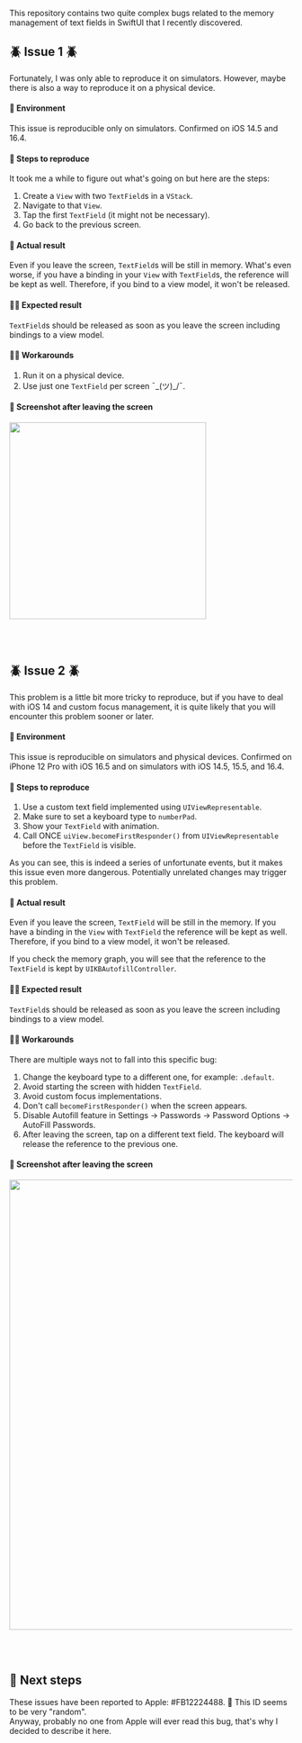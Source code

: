 This repository contains two quite complex bugs related to the memory management of text fields in SwiftUI that I recently discovered.

## 🪲 Issue 1 🪲
Fortunately, I was only able to reproduce it on simulators. However, maybe there is also a way to reproduce it on a physical device.

#### 📱 Environment
This issue is reproducible only on simulators. Confirmed on iOS 14.5 and 16.4.

#### 🐾 Steps to reproduce
It took me a while to figure out what's going on but here are the steps:
1. Create a `View` with two `TextField`s in a `VStack`.
2. Navigate to that `View`.
3. Tap the first `TextField` (it might not be necessary).
4. Go back to the previous screen.

#### 🤔 Actual result
Even if you leave the screen, `TextField`s will be still in memory. What's even worse, if you have a binding in your `View` with `TextField`s, the reference will be kept as well. Therefore, if you bind to a view model, it won't be released.

#### 🙏🏻 Expected result
`TextField`s should be released as soon as you leave the screen including bindings to a view model.

#### 🥷🏻 Workarounds
1. Run it on a physical device.
2. Use just one `TextField` per screen ¯\_(ツ)_/¯.

#### 📸 Screenshot after leaving the screen
<img src="https://github.com/wojciech-kulik/Swift-Crazy-iBugs/assets/3128467/d1acac2a-96f7-4ef6-8709-cd25fb7411f8" width="350" />

<br/><br/>

## 🪲 Issue 2 🪲

This problem is a little bit more tricky to reproduce, but if you have to deal with iOS 14 and custom focus management, it is quite likely that you will encounter this problem sooner or later.

#### 📱 Environment
This issue is reproducible on simulators and physical devices. Confirmed on iPhone 12 Pro with iOS 16.5 and on simulators with iOS 14.5, 15.5, and 16.4.  

#### 🐾 Steps to reproduce
1. Use a custom text field implemented using `UIViewRepresentable`.
2. Make sure to set a keyboard type to `numberPad`.
3. Show your `TextField` with animation.
4. Call ONCE `uiView.becomeFirstResponder()` from `UIViewRepresentable` before the `TextField` is visible.   

As you can see, this is indeed a series of unfortunate events, but it makes this issue even more dangerous. Potentially unrelated changes may trigger this problem.

#### 🤔 Actual result
Even if you leave the screen, `TextField` will be still in the memory. If you have a binding in the `View` with `TextField` the reference will be kept as well. Therefore, if you bind to a view model, it won't be released.  

If you check the memory graph, you will see that the reference to the `TextField` is kept by `UIKBAutofillController`.

#### 🙏🏻 Expected result
`TextField`s should be released as soon as you leave the screen including bindings to a view model.

#### 🥷🏻 Workarounds
There are multiple ways not to fall into this specific bug:
1. Change the keyboard type to a different one, for example: `.default`.
2. Avoid starting the screen with hidden `TextField`.
3. Avoid custom focus implementations.
4. Don't call `becomeFirstResponder()` when the screen appears.
5. Disable Autofill feature in Settings -> Passwords -> Password Options -> AutoFill Passwords.
6. After leaving the screen, tap on a different text field. The keyboard will release the reference to the previous one.

#### 📸 Screenshot after leaving the screen
<img src="https://github.com/wojciech-kulik/Swift-Crazy-iBugs/assets/3128467/725c1565-6bee-4a16-9000-3d7bdc4f4183" width="800" />


<br/><br/>

## 📧 Next steps

These issues have been reported to Apple: #FB12224488. 🤔 This ID seems to be very "random".  
Anyway, probably no one from Apple will ever read this bug, that's why I decided to describe it here.
